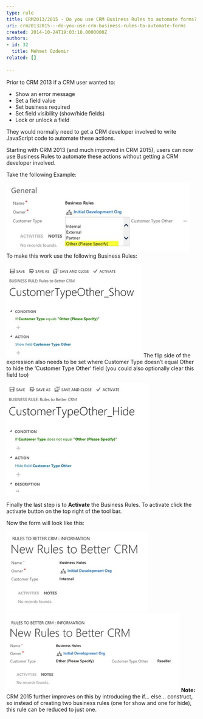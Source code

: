 ```yaml
---
type: rule
title: CRM2013/2015 - Do you use CRM Business Rules to automate forms?
uri: crm20132015---do-you-use-crm-business-rules-to-automate-forms
created: 2014-10-24T19:03:18.0000000Z
authors:
- id: 32
  title: Mehmet Ozdemir
related: []

---
```


Prior to CRM 2013 if a CRM user wanted to:

- Show an error message
- Set a field value
- Set business required
- Set field visibility (show/hide fields)
- Lock or unlock a field


They would normally need to get a CRM developer involved to write JavaScript code to automate these actions.

Starting with CRM 2013 (and much improved in CRM 2015), users can now use Business Rules to automate these actions without getting a CRM developer involved.
 
Take the following Example:

![‘Customer Type Other’ should be hidden and only displayed when Other is selected](crm-automated-forms-1.png)
To make this work use the following Business Rules:

![Show the ‘Customer Type Other’ field when Customer Type equals Other](crm-automated-forms-2.png)
The flip side of the expression also needs to be set where Customer Type doesn’t equal Other to hide the ‘Customer Type Other’ field (you could also optionally clear this field too)

![Hide the ‘Customer Type Other’ field when Customer Type doesn’t equal Other](crm-automated-forms-3.png)

Finally the last step is to      **Activate** the Business Rules. To activate click the activate button on the top right of the tool bar.

Now the form will look like this:

![Great. Now ‘Customer Type Other’ is hidden](crm-automated-forms-4.png)
![And on the other side ‘Customer Type Other’ is visible](crm-automated-forms-5.png)
**Note:** CRM 2015 further improves on this by introducing the if… else… construct, so instead of creating two business rules (one for show and one for hide), this rule can be reduced to just one.

